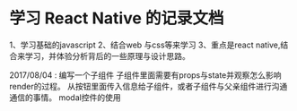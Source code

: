 # 学习 React Native 的记录文档
1、学习基础的javascript
2、结合web 与css等来学习
3、重点是react native,结合来学习，并体验分析背后的一些原理与设计思路。

2017/08/04 :
编写一个子组件
子组件里面需要有props与state并观察怎么影响render的过程。
从按钮里面传入信息给子组件，或者子组件与父亲组件进行沟通通信的事情。
modal控件的使用